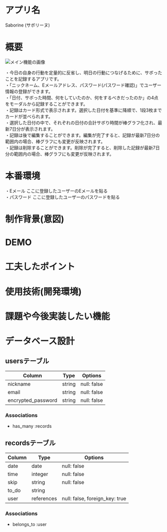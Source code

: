 # アプリ名

Saborine (サボリーヌ)

# 概要
![メイン機能の画像](https://user-images.githubusercontent.com/73570767/102845371-c5b55580-4450-11eb-9aee-03b44da8dea1.jpg)

・今日の自身の行動を定量的に反省し、明日の行動につなげるために、サボったことを記録するアプリです。<br>
・「ニックネーム、Eメールアドレス、パスワード(パスワード確認)」でユーザー情報の登録ができます。<br>
・「日付、サボった時間、何をしていたのか、何をするべきだったのか」の4点をモーダルから記録することができます。<br>
・記録はカード形式で表示されます。選択した日付を基準に降順で、1段3枚までカードが並べられます。<br>
・選択した日付の中で、それぞれの日付の合計サボり時間が棒グラフ化され、最新7日分が表示されます。<br>
・記録は後で編集することができます。編集が完了すると、記録が最新7日分の範囲内の場合、棒グラフにも変更が反映されます。<br>
・記録は削除することができます。削除が完了すると、削除した記録が最新7日分の範囲内の場合、棒グラフにも変更が反映されます。<br>

# 本番環境

<!-- ここにデプロイしたアプリのURLを貼る -->

・Eメール ここに登録したユーザーのEメールを貼る<br>
・パスワード ここに登録したユーザーのパスワードを貼る

# 制作背景(意図)

# DEMO

# 工夫したポイント

# 使用技術(開発環境)

# 課題や今後実装したい機能

# データベース設計

## usersテーブル

| Column             | Type   | Options     |
| ------------------ | ------ | ----------- |
| nickname           | string | null: false |
| email              | string | null: false |
| encrypted_password | string | null: false |

### Associations

- has_many :records

## recordsテーブル

| Column | Type       | Options                        |
| ------ | ---------- | ------------------------------ |
| date   | date       | null: false                    |
| time   | integer    | null: false                    |
| skip   | string     | null: false                    |
| to_do  | string     |                                |
| user   | references | null: false, foreign_key: true |

### Associations

- belongs_to :user
